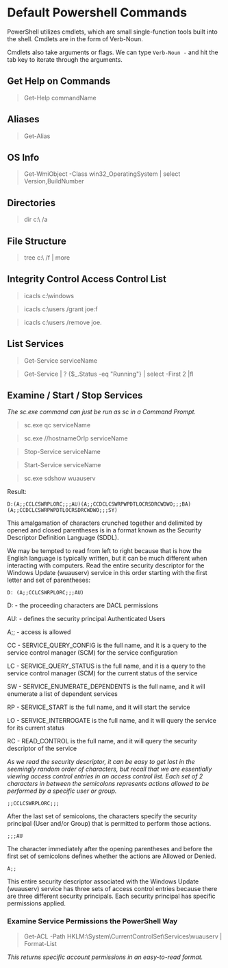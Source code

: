 # Default Powershell Commands

PowerShell utilizes cmdlets, which are small single-function tools built into the shell.
Cmdlets are in the form of Verb-Noun.

Cmdlets also take arguments or flags. We can type `Verb-Noun -` and hit the tab key to iterate through the arguments.

## Get Help on Commands

> Get-Help commandName

## Aliases

> Get-Alias

## OS Info

> Get-WmiObject -Class win32_OperatingSystem | select Version,BuildNumber

## Directories

> dir c:\ /a

## File Structure

> tree c:\ /f | more

## Integrity Control Access Control List

> icacls c:\windows

> icacls c:\users /grant joe:f

> icacls c:\users /remove joe.

## List Services

> Get-Service serviceName

> Get-Service | ? {$_.Status -eq "Running"} | select -First 2 |fl

## Examine / Start / Stop Services

_The sc.exe command can just be run as sc in a Command Prompt._

> sc.exe qc serviceName

> sc.exe //hostnameOrIp serviceName

> Stop-Service serviceName

> Start-Service serviceName

> sc.exe sdshow wuauserv

Result:

```
D:(A;;CCLCSWRPLORC;;;AU)(A;;CCDCLCSWRPWPDTLOCRSDRCWDWO;;;BA)(A;;CCDCLCSWRPWPDTLOCRSDRCWDWO;;;SY)
```

This amalgamation of characters crunched together and delimited by opened and closed parentheses is in a format known as
the Security Descriptor Definition Language (SDDL).

We may be tempted to read from left to right because that is how the English language is typically written,
but it can be much different when interacting with computers. Read the entire security descriptor for the
Windows Update (wuauserv) service in this order starting with the first letter and set of parentheses:

```
D: (A;;CCLCSWRPLORC;;;AU)
```

D: - the proceeding characters are DACL permissions

AU: - defines the security principal Authenticated Users

A;; - access is allowed

CC - SERVICE_QUERY_CONFIG is the full name, and it is a query to the service control manager (SCM) for the service
configuration

LC - SERVICE_QUERY_STATUS is the full name, and it is a query to the service control manager (SCM) for the current
status of the service

SW - SERVICE_ENUMERATE_DEPENDENTS is the full name, and it will enumerate a list of dependent services

RP - SERVICE_START is the full name, and it will start the service

LO - SERVICE_INTERROGATE is the full name, and it will query the service for its current status

RC - READ_CONTROL is the full name, and it will query the security descriptor of the service

_As we read the security descriptor, it can be easy to get lost in the seemingly random order of characters, but recall
that we are essentially viewing access control entries in an access control list. Each set of 2 characters in between
the semicolons represents actions allowed to be performed by a specific user or group._

```
;;CCLCSWRPLORC;;;
```

After the last set of semicolons, the characters specify the security principal (User and/or Group) that is permitted
to perform those actions.

```
;;;AU
```

The character immediately after the opening parentheses and before the first set of semicolons defines whether the
actions are Allowed or Denied.

```
A;;
```

This entire security descriptor associated with the Windows Update (wuauserv) service has three sets of access control
entries because there are three different security principals. Each security principal has specific permissions applied.

### Examine Service Permissions the PowerShell Way

> Get-ACL -Path HKLM:\System\CurrentControlSet\Services\wuauserv | Format-List

_This returns specific account permissions in an easy-to-read format._
